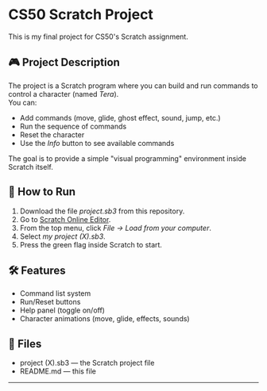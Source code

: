 # CS50 Scratch Project

This is my final project for CS50's Scratch assignment.

## 🎮 Project Description
The project is a Scratch program where you can build and run commands to control a character (named *Tera*).  
You can:
- Add commands (move, glide, ghost effect, sound, jump, etc.)
- Run the sequence of commands
- Reset the character
- Use the *Info* button to see available commands

The goal is to provide a simple "visual programming" environment inside Scratch itself.

## 🚀 How to Run
1. Download the file *project.sb3* from this repository.
2. Go to [Scratch Online Editor](https://scratch.mit.edu/projects/editor/).
3. From the top menu, click *File → Load from your computer*.
4. Select *my project (X).sb3*.
5. Press the green flag inside Scratch to start.

## 🛠 Features
- Command list system  
- Run/Reset buttons  
- Help panel (toggle on/off)  
- Character animations (move, glide, effects, sounds)

## 📂 Files
- project (X).sb3 — the Scratch project file
- README.md — this file

---
